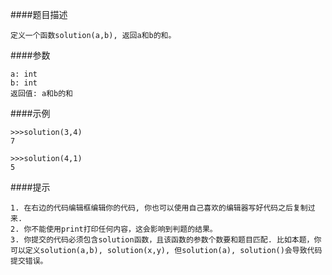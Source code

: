 ####题目描述
```
定义一个函数solution(a,b), 返回a和b的和。
```

####参数
```
a: int
b: int
返回值: a和b的和
```

####示例
```
>>>solution(3,4)
7

>>>solution(4,1)
5
```

####提示
```
1. 在右边的代码编辑框编辑你的代码, 你也可以使用自己喜欢的编辑器写好代码之后复制过来.
2. 你不能使用print打印任何内容，这会影响到判题的结果。
3. 你提交的代码必须包含solution函数，且该函数的参数个数要和题目匹配. 比如本题，你可以定义solution(a,b), solution(x,y), 但solution(a), solution()会导致代码提交错误。
